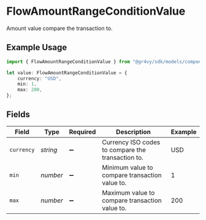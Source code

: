 # FlowAmountRangeConditionValue

Amount value compare the transaction to.

## Example Usage

```typescript
import { FlowAmountRangeConditionValue } from "@gr4vy/sdk/models/components";

let value: FlowAmountRangeConditionValue = {
    currency: "USD",
    min: 1,
    max: 200,
};
```

## Fields

| Field                                             | Type                                              | Required                                          | Description                                       | Example                                           |
| ------------------------------------------------- | ------------------------------------------------- | ------------------------------------------------- | ------------------------------------------------- | ------------------------------------------------- |
| `currency`                                        | *string*                                          | :heavy_minus_sign:                                | Currency ISO codes to compare the transaction to. | USD                                               |
| `min`                                             | *number*                                          | :heavy_minus_sign:                                | Minimum value to compare transaction value to.    | 1                                                 |
| `max`                                             | *number*                                          | :heavy_minus_sign:                                | Maximum value to compare transaction value to.    | 200                                               |